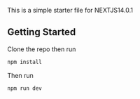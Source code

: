 This is a simple starter file for NEXTJS14.0.1

## Getting Started

Clone the repo then run 

```bash
npm install 

```
Then run 

```bash
npm run dev

```

